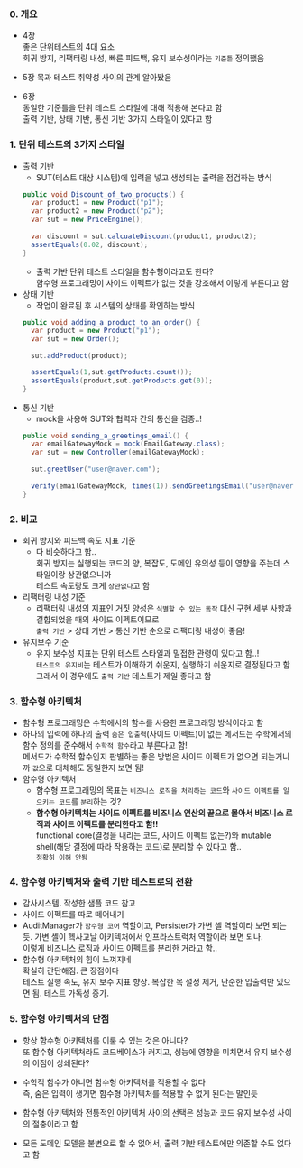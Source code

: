 ### 0. 개요
- 4장  
좋은 단위테스트의 4대 요소  
회귀 방지, 리팩터링 내성, 빠른 피드백, 유지 보수성이라는 `기준틀` 정의했음

- 5장
목과 테스트 취약성 사이의 관계 알아봤음

- 6장  
동일한 기준틀을 단위 테스트 스타일에 대해 적용해 본다고 함  
출력 기반, 상태 기반, 통신 기반 3가지 스타일이 있다고 함

### 1. 단위 테스트의 3가지 스타일
- 출력 기반
  - SUT(테스트 대상 시스템)에 입력을 넣고 생성되는 출력을 점검하는 방식  
  ```java
  public void Discount_of_two_products() {
    var product1 = new Product("p1");
    var product2 = new Product("p2");
    var sut = new PriceEngine();
    
    var discount = sut.calcuateDiscount(product1, product2);
    assertEquals(0.02, discount);
  }
  ```
  - 출력 기반 단위 테스트 스타일을 함수형이라고도 한다?  
    함수형 프로그래밍이 사이드 이펙트가 없는 것을 강조해서 이렇게 부른다고 함 
- 상태 기반
  - 작업이 완료된 후 시스템의 상태를 확인하는 방식
  ```java
  public void adding_a_product_to_an_order() {
    var product = new Product("p1");
    var sut = new Order();
    
    sut.addProduct(product);
  
    assertEquals(1,sut.getProducts.count());
    assertEquals(product,sut.getProducts.get(0));
  }
  ```
- 통신 기반
  - mock을 사용해 SUT와 협력자 간의 통신을 검증..!
  ```java
  public void sending_a_greetings_email() {
    var emailGatewayMock = mock(EmailGateway.class);
    var sut = new Controller(emailGatewayMock);
    
    sut.greetUser("user@naver.com");
    
    verify(emailGatewayMock, times(1)).sendGreetingsEmail("user@naver.com");
  }
  ```

### 2. 비교
- 회귀 방지와 피드백 속도 지표 기준
  - 다 비슷하다고 함..  
  회귀 방지는 실행되는 코드의 양, 복잡도, 도메인 유의성 등이 영향을 주는데 스타일이랑 상관없으니까  
  테스트 속도랑도 크게 `상관없다`고 함
- 리팩터링 내성 기준
  - 리팩터링 내성의 지표인 거짓 양성은 `식별할 수 있는 동작` 대신 구현 세부 사항과 결합되었을 때의 사이드 이펙트이므로  
    `출력 기반` > 상태 기반 > 통신 기반 순으로 리팩터링 내성이 좋음!
- 유지보수 기준
  - 유지 보수성 지표는 단위 테스트 스타일과 밀접한 관령이 있다고 함..!  
    `테스트의 유지비`는 테스트가 이해하기 쉬운지, 실행하기 쉬운지로 결정된다고 함  
    그래서 이 경우에도 `출력 기반` 테스트가 제일 좋다고 함

### 3. 함수형 아키텍처
- 함수형 프로그래밍은 수학에서의 함수를 사용한 프로그래밍 방식이라고 함
- 하나의 입력에 하나의 출력
  `숨은 입출력`(사이드 이펙트)이 없는 메서드는 수학에서의 함수 정의를 준수해서 `수학적 함수`라고 부른다고 함!  
  메서드가 수학적 함수인지 판별하는 좋은 방법은 사이드 이펙트가 없으면 되는거니까 `값`으로 대체해도 동일한지 보면 됨!
- 함수형 아키텍처
  - 함수형 프로그래밍의 목표는 `비즈니스 로직을 처리하는 코드`와 `사이드 이펙트를 일으키는 코드`를 `분리`하는 것?
  - **함수형 아키텍처는 사이드 이펙트를 비즈니스 연산의 끝으로 몰아서 비즈니스 로직과 사이드 이펙트를 분리한다고 함!!**  
    functional core(결정을 내리는 코드, 사이드 이펙트 없는?)와 mutable shell(해당 결정에 따라 작용하는 코드)로 분리할 수 있다고 함..  
    `정확히 이해 안됨`
   
### 4. 함수형 아키텍처와 출력 기반 테스트로의 전환
- 감사시스템. 작성한 샘플 코드 참고
- 사이드 이펙트를 따로 떼어내기
- AuditManager가 `함수형 코어` 역할이고, Persister가 가변 셸 역할이라 보면 되는듯. 가변 셸이 헥사고날 아키텍처에서 인프라스트럭처 역할이라 보면 되나.  
  이렇게 비즈니스 로직과 사이드 이펙트를 분리한 거라고 함..
- 함수형 아키텍처의 힘이 느껴지네  
  확실히 간단해짐. 큰 장점이다  
  테스트 실행 속도, 유지 보수 지표 향상. 복잡한 목 설정 제거, 단순한 입출력만 있으면 됨. 테스트 가독성 증가.


### 5. 함수형 아키텍처의 단점
- 항상 함수형 아키텍처를 이룰 수 있는 것은 아니다?  
  또 함수형 아키텍처라도 코드베이스가 커지고, 성능에 영향을 미치면서 유지 보수성의 이점이 상쇄된다?

- 수학적 함수가 아니면 함수형 아키텍처를 적용할 수 없다  
  즉, 숨은 입력이 생기면 함수형 아키텍처를 적용할 수 없게 된다는 말인듯
- 함수형 아키텍처와 전통적인 아키텍처 사이의 선택은 성능과 코드 유지 보수성 사이의 절충이라고 함
- 모든 도메인 모델을 불변으로 할 수 없어서, 출력 기반 테스트에만 의존할 수도 없다고 함